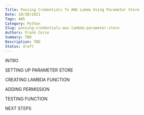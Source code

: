 ```yaml
---
Title: Passing Credentials To AWS Lamda Using Parameter Store
Date: 10/30/2021
Tags: AWS
Category: Python
Slug: passing-credentials-aws-lambda-parameter-store
Authors: Frank Corso
Summary: TBD
Description: TBD
Status: draft
---
```

INTRO

SETTING UP PARAMETER STORE

CREATING LAMBDA FUNCTION

ADDING PERMISSION

TESTING FUNCTION

NEXT STEPS